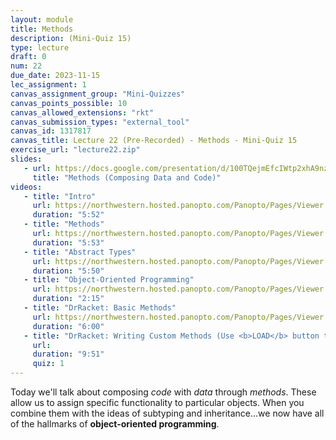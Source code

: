 ```yaml
---
layout: module
title: Methods
description: (Mini-Quiz 15)
type: lecture
draft: 0
num: 22
due_date: 2023-11-15
lec_assignment: 1
canvas_assignment_group: "Mini-Quizzes"
canvas_points_possible: 10
canvas_allowed_extensions: "rkt"
canvas_submission_types: "external_tool"
canvas_id: 1317817
canvas_title: Lecture 22 (Pre-Recorded) - Methods - Mini-Quiz 15
exercise_url: "lecture22.zip"
slides:
   - url: https://docs.google.com/presentation/d/100TQejmEfcIWtp2xhA9nzVRT0tlaoTyIs5ZOnYGLmpE/edit?usp=sharing
     title: "Methods (Composing Data and Code)"
videos:
   - title: "Intro"
     url: https://northwestern.hosted.panopto.com/Panopto/Pages/Viewer.aspx?id=b7a7c96c-da86-4ec1-b3b5-b0b801887a9b
     duration: "5:52"
   - title: "Methods"
     url: https://northwestern.hosted.panopto.com/Panopto/Pages/Viewer.aspx?id=1a4f944c-896e-4b61-90b9-b0b801887948
     duration: "5:53"   
   - title: "Abstract Types"
     url: https://northwestern.hosted.panopto.com/Panopto/Pages/Viewer.aspx?id=a61fbfeb-acd0-4e88-9cd2-b0b801887354
     duration: "5:50"
   - title: "Object-Oriented Programming"
     url: https://northwestern.hosted.panopto.com/Panopto/Pages/Viewer.aspx?id=9f85546c-cbc6-45bb-8838-b0b801887392
     duration: "2:15"
   - title: "DrRacket: Basic Methods"
     url: https://northwestern.hosted.panopto.com/Panopto/Pages/Viewer.aspx?id=56fc0bf4-678e-45da-913b-b0b8018873c6
     duration: "6:00"
   - title: "DrRacket: Writing Custom Methods (Use <b>LOAD</b> button to access MQ)"
     url: 
     duration: "9:51"
     quiz: 1
---
```


Today we'll talk about composing _code_ with _data_ through _methods_. These allow us to assign specific functionality to particular objects. When you combine them with the ideas of subtyping and inheritance...we now have all of the hallmarks of **object-oriented programming**.